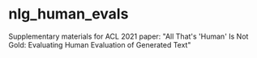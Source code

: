 # nlg_human_evals
Supplementary materials for ACL 2021 paper: "All That's 'Human' Is Not Gold: Evaluating Human Evaluation of Generated Text"
